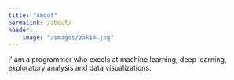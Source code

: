 ```yaml
---
title: "About"
permalink: /about/
header:
    image: "/images/zakim.jpg"
---
```

I' am a programmer who excels at machine learning, deep learning, exploratory analysis and data visualizations.
